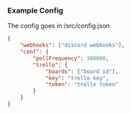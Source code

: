 ### Example Config
The config goes in /src/config.json
```json
{
    "webhooks": ["discord webhooks"],
    "conf": {
        "pollFrequency": 300000,
        "trello": {
            "boards": ["board id"],
            "key": "trello key", 
            "token": "trello token"
        }
    }
}
```